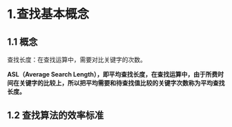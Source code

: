 

# 1.查找基本概念

## 1.1 概念

查找长度：在查找运算中，需要对比关键字的次数。

**ASL（Average Search Length），即平均查找长度，在查找运算中，由于所费时间在关键字的比较上，所以把平均需要和待查找值比较的关键字次数称为平均查找长度。**



## 1.2 查找算法的效率标准

